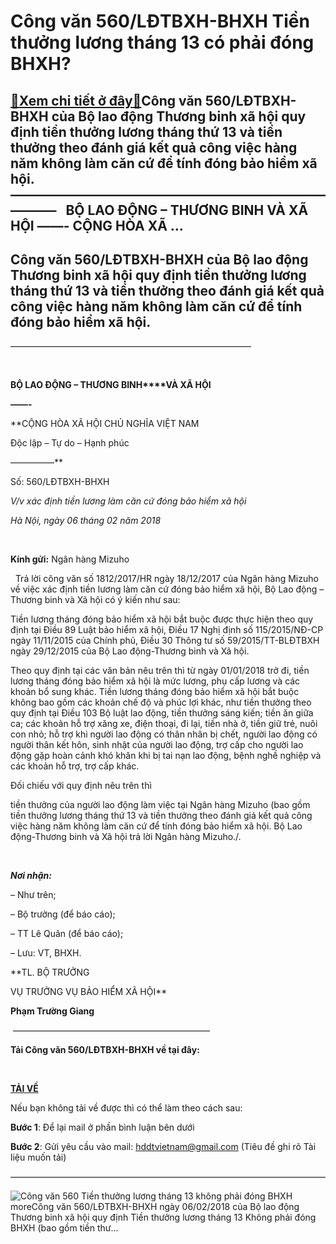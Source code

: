 Công văn 560/LĐTBXH-BHXH Tiền thưởng lương tháng 13 có phải đóng BHXH?
======================================================================

[:gift:Xem chi tiết ở đây:gift:](https://hddtvn.com/cong-van-560-ldtbxh-bhxh-tien-thuong-luong-thang-13-co-phai-dong-bhxh/)Công văn 560/LĐTBXH-BHXH của Bộ lao động Thương binh xã hội quy định tiền thưởng lương tháng thứ 13 và tiền thưởng theo đánh giá kết quả công việc hàng năm không làm căn cứ để tính đóng bảo hiểm xã hội. ———————————————————————————–   BỘ LAO ĐỘNG – THƯƠNG BINH VÀ XÃ HỘI ——- CỘNG HÒA XÃ …
-----------------------------------------------------------------------------------------------------------------------------------------------------------------------------------------------------------------------------------------------------------------------------------------------



Công văn 560/LĐTBXH-BHXH của Bộ lao động Thương binh xã hội quy định tiền thưởng lương tháng thứ 13 và tiền thưởng theo đánh giá kết quả công việc hàng năm không làm căn cứ để tính đóng bảo hiểm xã hội.
------------------------------------------------------------------------------------------------------------------------------------------------------------------------------------------------------------



 ———————————————————————————–  

  





**BỘ LAO ĐỘNG – THƯƠNG BINH****VÀ XÃ HỘI**

**——-**


**CỘNG HÒA XÃ HỘI CHỦ NGHĨA VIỆT NAM  

 Độc lập – Tự do – Hạnh phúc  

 —————**



Số: 560/LĐTBXH-BHXH  

*V/v xác định tiền lương làm căn cứ đóng bảo hiểm xã hội*

*Hà Nội, ngày 06* *tháng 02 năm 2018*



 



**Kính gửi:** Ngân hàng Mizuho  

  
Trả lời công văn số 1812/2017/HR ngày 18/12/2017 của Ngân hàng Mizuho về việc xác định tiền lương làm căn cứ đóng bảo hiểm xã hội, Bộ Lao động – Thương binh và Xã hội có ý kiến như sau:


Tiền lương tháng đóng bảo hiểm xã hội bắt buộc được thực hiện theo quy định tại Điều 89 Luật bảo hiểm xã hội, Điều 17 Nghị định số 115/2015/NĐ-CP ngày 11/11/2015 của Chính phủ, Điều 30 Thông tư số 59/2015/TT-BLĐTBXH ngày 29/12/2015 của Bộ Lao động-Thương binh và Xã hội.


Theo quy định tại các văn bản nêu trên thì từ ngày 01/01/2018 trở đi, tiền lương tháng đóng bảo hiểm xã hội là mức lương, phụ cấp lương và các khoản bổ sung khác. Tiền lương tháng đóng bảo hiểm xã hội bắt buộc không bao gồm các khoản chế độ và phúc lợi khác, như tiền thưởng theo quy định tại Điều 103 Bộ luật lao động, tiền thưởng sáng kiến; tiền ăn giữa ca; các khoản hỗ trợ xăng xe, điện thoại, đi lại, tiền nhà ở, tiền giữ trẻ, nuôi con nhỏ; hỗ trợ khi người lao động có thân nhân bị chết, người lao động có người thân kết hôn, sinh nhật của người lao động, trợ cấp cho người lao động gặp hoàn cảnh khó khăn khi bị tai nạn lao động, bệnh nghề nghiệp và các khoản hỗ trợ, trợ cấp khác.


Đối chiếu với quy định nêu trên thì 

tiền thưởng của người lao động làm việc tại Ngân hàng Mizuho (bao gồm tiền thưởng lương tháng thứ 13 và tiền thưởng theo đánh giá kết quả công việc hàng năm không làm căn cứ để tính đóng bảo hiểm xã hội.
Bộ Lao động-Thương binh và Xã hội trả lời Ngân hàng Mizuho./.  

 






  

***Nơi nhận:***  

 – Như trên;  

 – Bộ trưởng (để báo cáo);  

 – TT Lê Quân (để báo cáo);  

 – Lưu: VT, BHXH.


**TL. BỘ TRƯỞNG  

 VỤ TRƯỞNG VỤ BẢO HIỂM XÃ HỘI**


**Phạm Trường Giang**





  

 ——————————————————————–

  

**Tải Công văn 560/LĐTBXH-BHXH về tại đây:**  

  

**[TẢI VỀ](https://drive.google.com/open?id=1OqQWJ5ONRirQGEgu1QcT50lGFpmEtjiP "Tải công văn 560")**

Nếu bạn không tải về được thì có thể làm theo cách sau:  

**Bước 1**: Để lại mail ở phần bình luận bên dưới  

**Bước 2**: Gửi yêu cầu vào mail: hddtvietnam@gmail.com (Tiêu đề ghi rõ Tài liệu muốn tải)






  

 ————————————————————————————————————


![Công văn 560 Tiền thưởng lương tháng 13 không phải đóng BHXH](https://hddtvn.com/wp-content/uploads/2021/01/Cong-van-560-Tien-luong-thang-13-khong-phai-dong-bhxh.png "Công văn 560 Tiền thưởng lương tháng 13 không phải đóng BHXH")
moreCông văn 560/LĐTBXH-BHXH ngày 06/02/2018 của Bộ lao động Thương binh xã hội quy định Tiền thưởng lương tháng 13 Không phải đóng BHXH (bao gồm tiền thư…

